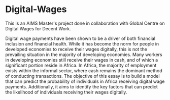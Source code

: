 # Digital-Wages
This is an AIMS Master's project done in collaboration with Global Centre on Digital Wages for Decent Work.

Digital wage payments have been shown to be a driver of both financial inclusion and financial health. While it has become the norm for people in developed economies to receive their wages digitally, this is not the prevailing situation in the majority of developing economies. Many workers in developing economies still receive their wages in cash, and of which a significant portion reside in Africa. In Africa, the majority of employment exists within the informal sector, where cash remains the dominant method of conducting transactions. The objective of this essay is to build a model that can predict the probability of individuals in Africa receiving digital wage payments. Additionally, it aims to identify the key factors that can predict the likelihood of individuals receiving their wages digitally. 
